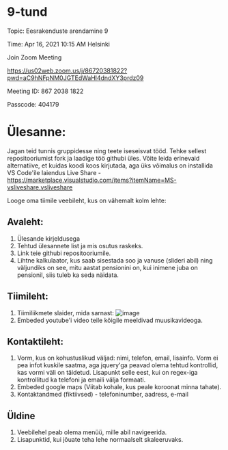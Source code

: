 # 9-tund


Topic: Eesrakenduste arendamine 9

Time: Apr 16, 2021 10:15 AM Helsinki

Join Zoom Meeting

https://us02web.zoom.us/j/86720381822?pwd=aC9hNFpNM0JGTEdWaHl4dndXY3prdz09


Meeting ID: 867 2038 1822

Passcode: 404179




# Ülesanne: 
Jagan teid tunnis gruppidesse ning teete iseseisvat tööd. Tehke sellest repositooriumist fork ja laadige töö githubi üles. Võite leida erinevaid alternatiive, et kuidas koodi koos kirjutada, aga üks võimalus on installida VS Code'ile laiendus Live Share - https://marketplace.visualstudio.com/items?itemName=MS-vsliveshare.vsliveshare

Looge oma tiimile veebileht, kus on vähemalt kolm lehte: 
## Avaleht:
1. Ülesande kirjeldusega
1. Tehtud ülesannete list ja mis osutus raskeks.
1. Link teie githubi repositooriumile.
1. Lihtne kalkulaator, kus saab sisestada soo ja vanuse (slideri abil) ning väljundiks on see, mitu aastat pensionini on, kui inimene juba on pensionil, siis tuleb ka seda näidata. 


## Tiimileht:
1. Tiimiliikmete slaider, mida sarnast: ![image](https://user-images.githubusercontent.com/46881542/114979479-9ad58e00-9e93-11eb-919e-23ff19cf9265.png)
1. Embeded youtube'i video teile kõigile meeldivad muusikavideoga. 


## Kontaktileht:
1. Vorm, kus on kohustuslikud väljad: nimi, telefon, email, lisainfo. Vorm ei pea infot kuskile saatma, aga jquery'ga peavad olema tehtud kontrollid, kas vormi väli on täidetud. Lisapunkt selle eest, kui on regex-iga kontrollitud ka telefoni ja emaili välja formaati.
1. Embeded google maps (Viitab kohale, kus peale koroonat minna tahate).
1. Kontaktandmed (fiktiivsed) - telefoninumber, aadress, e-mail


## Üldine
1. Veebilehel peab olema menüü, mille abil navigeerida. 
1. Lisapunktid, kui jõuate teha lehe normaalselt skaleeruvaks. 


